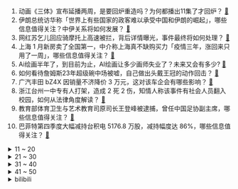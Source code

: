 1. 动画《三体》宣布延播两周，是要回炉重造吗？为何都播出11集了才回炉？ [:link:](https://www.zhihu.com/question/584390551)
2. 伊朗总统访华称「世界上有些国家的政客难以承受中国和伊朗的崛起」，哪些信息值得关注？中伊关系将如何发展？ [:link:](https://www.zhihu.com/question/584287760)
3. 网红苏乞儿回应骑摩托上高速被拦，背后详情曝光，事件最终将如何处理？ [:link:](https://www.zhihu.com/question/584141428)
4. 上海 1 月新房卖了全国第一，中介称上海真不缺购买力「疫情三年，涨回来只用了一周」，哪些信息值得关注？ [:link:](https://www.zhihu.com/question/584389911)
5. Ai绘画半年了，到目前为止，AI绘画让多少画师失业了？未来又会有多少? [:link:](https://www.zhihu.com/question/583294094)
6. 如何看待詹姆斯23年超级碗中场被嘘，自己做出头戴王冠的动作回击？ [:link:](https://www.zhihu.com/question/583798700)
7. 广汽丰田 bZ4X 因销量不济降价 3 万元，这对该车企会有哪些影响？ [:link:](https://www.zhihu.com/question/583764692)
8. 浙江台州一中专有人打架，造成 2 死 2 伤，知情人称该事件有社会人员翻入校园，如何从法律角度解读？ [:link:](https://www.zhihu.com/question/584362764)
9. 教育部体育卫生与艺术教育司原司长王登峰被逮捕，曾任中国足协副主席，哪些信息值得关注？ [:link:](https://www.zhihu.com/question/584411354)
10. 巴菲特第四季度大幅减持台积电 5176.8 万股，减持幅度达 86%，哪些信息值得关注？ [:link:](https://www.zhihu.com/question/584150800)
<details>
<summary>11 ~ 20</summary>

11. 为什么俄军使用二战火炮? [:link:](https://www.zhihu.com/question/583900983)
12. 如何评价电影《蚁人与黄蜂女：量子狂潮》？ [:link:](https://www.zhihu.com/question/578258358)
13. 为什么我感觉在游戏中跑酷失败或者因各种陷阱死亡比被怪打死挫败感强很多？ [:link:](https://www.zhihu.com/question/577928192)
14. 为什么看了很多心理学书籍，还是摆脱不了原生家庭的影响？ [:link:](https://www.zhihu.com/question/582728264)
15. 2 月 16 日 A 股三大指数集体跳水翻绿，两市超 4500 股下跌，发生了什么？哪些信息值得关注？ [:link:](https://www.zhihu.com/question/584387063)
16. 都说一个好的守门员顶半个球队，为什么没有守门员得到金球奖？ [:link:](https://www.zhihu.com/question/333599156)
17. 研究表明「经常不吃早餐胆固醇会高 33% 」，长期不吃早餐会带来哪些影响？如何看待「吃早餐」这件事？ [:link:](https://www.zhihu.com/question/583742935)
18. 《三体》中的杨冬既然知道了叶文洁的秘密，知道了智子锁死了地球科学，而不是物理学不存在，为什么还要自杀？ [:link:](https://www.zhihu.com/question/582546886)
19. 美记者再爆料「拜登因害怕，推迟了『北溪』爆破时间」，此爆料可信度如何？哪些因素或影响了拜登的最终决策？ [:link:](https://www.zhihu.com/question/584293236)
20. 常州一小学启用作业「9 点熔断机制」，超时就停做，如何看待这一举动？对于家长来说该怎么办？ [:link:](https://www.zhihu.com/question/584158615)
</details>
<details>
<summary>21 ~ 30</summary>

21. 上海人正在「排队出国」，近一个月受理中国公民出入境证件超 38 万证次创历史新高，该现象的原因有哪些？ [:link:](https://www.zhihu.com/question/584228995)
22. 《狂飙》中老默到底有没有杀程程？程程还活着吗？ [:link:](https://www.zhihu.com/question/580579038)
23. 在《天龙八部》中，同样是复国，同样是没有军队，为什么读者都在诟病慕容复，却没人嘲笑段延庆 ？ [:link:](https://www.zhihu.com/question/574627612)
24. 除了跑步还有什么其他的运动 0 成本？ [:link:](https://www.zhihu.com/question/582823183)
25. 有车后真正上路，为什么好多人都忘了驾校教的？ [:link:](https://www.zhihu.com/question/579648055)
26. 很努力却没有结果，是因为还不够努力吗？ [:link:](https://www.zhihu.com/question/582480721)
27. 对于健身来说水煮鸡胸肉和煎鸡胸肉哪个好，差别大吗？ [:link:](https://www.zhihu.com/question/581452968)
28. 2023 LPL 春季赛 RNG 2:0 惊险击败 FPX，如何评价这场比赛？ [:link:](https://www.zhihu.com/question/584399893)
29. 为什么早读要站着读? [:link:](https://www.zhihu.com/question/581318554)
30. 上职高很丢脸吗？ [:link:](https://www.zhihu.com/question/583151055)
</details>
<details>
<summary>31 ~ 40</summary>

31. 电动车电量剩余多少时就要加电补能？ [:link:](https://www.zhihu.com/question/581522408)
32. 如果卧推力竭推不上去怎么办，该如何自救？ [:link:](https://www.zhihu.com/question/583699574)
33. 漫威《蚁人 3》M 站仅 50 分，烂番茄跌至 54%，你会到电影院去看吗？ [:link:](https://www.zhihu.com/question/584144761)
34. 为什么现在很多人喜欢养猫? [:link:](https://www.zhihu.com/question/582517429)
35. 教育孩子，有时候控制不了脾气，事后又后悔，大家有这种情况吗？ [:link:](https://www.zhihu.com/question/583966185)
36. 国内有哪些很厉害但我们不知道的代工品牌？ [:link:](https://www.zhihu.com/question/389816721)
37. 为什么云南美食很难出圈？ [:link:](https://www.zhihu.com/question/582787636)
38. 中小学生适合买怎样的手机? [:link:](https://www.zhihu.com/question/398532623)
39. 8岁小朋友提问：“为什么故事里主角大部分都不是老人”？ [:link:](https://www.zhihu.com/question/553073398)
40. 电视剧《三体》有哪些部分是因过于忠实原著而造成改编失败的？ [:link:](https://www.zhihu.com/question/583129365)
</details>
<details>
<summary>41 ~ 50</summary>

41. 人这一辈子拼命赚钱是为了什么？ [:link:](https://www.zhihu.com/question/583351604)
42. 你是在哪一刻突然觉得自己真的人到中年了？ [:link:](https://www.zhihu.com/question/576527677)
43. 如果未来科技停滞了，会怎样? [:link:](https://www.zhihu.com/question/583786974)
44. 足球场上有哪些防守毫无失误的进球？ [:link:](https://www.zhihu.com/question/367315659)
45. 《火影忍者》鼬佐之战中，鼬是如何放水的呢？ [:link:](https://www.zhihu.com/question/304241716)
46. 如果让你在 iPad 后面激光镌刻一行文字，你会写些什么？ [:link:](https://www.zhihu.com/question/22300509)
47. 买了车你为停车位烦恼过吗？ [:link:](https://www.zhihu.com/question/583706111)
48. 如果重新来过，你会好好读书吗？ [:link:](https://www.zhihu.com/question/584417854)
49. 四部门发文表示，「中小学校、幼儿园原则上校内不设小卖部与超市」，将带来哪些影响？ [:link:](https://www.zhihu.com/question/584179095)
50. 《三体》小说中的自解译系统在现实中存在吗？实现原理是什么？ [:link:](https://www.zhihu.com/question/28904782)
</details><details>
<summary>bilibili</summary>

1. 哈喽哈喽！B站的同学们，我来啦！~ [:link:](//www.bilibili.com/video/BV1Vv4y1x78x)
2. 喵星人：我所谓，我会出丑！ [:link:](//www.bilibili.com/video/BV1se4y1w7yR)
3. 这是不是过年时候的你？ [:link:](//www.bilibili.com/video/BV17j411N7gL)
4. 为了不让器官受损，男人选择用水母自杀，成功救活了7个人 [:link:](//www.bilibili.com/video/BV1T84y1p7Yi)
5. 或许这就是年轻人不谈恋爱的原因吧 [:link:](//www.bilibili.com/video/BV11x4y1V75d)
6. "只有这样，才知道你比的是厨师比赛" [:link:](//www.bilibili.com/video/BV1kx4y1V78T)
7. 今天俺家狗结婚！ [:link:](//www.bilibili.com/video/BV1Wx4y1V723)
8. 《铁路沿线》：9岁就出来要饭，23年前的中国“丐帮”令人唏嘘！ [:link:](//www.bilibili.com/video/BV1DY411i7we)
9. 流浪大肠计划 [:link:](//www.bilibili.com/video/BV1S8411T7Wj)
10. 【淮秀帮】假如《狂飙》玩狼人杀！ [:link:](//www.bilibili.com/video/BV1sM4y1S74D)
<details>
<summary>11 ~ 20</summary>

11. 我服了啊 [:link:](//www.bilibili.com/video/BV1Zv4y1s7PH)
12. 他在世上编织美丽，而我恰巧记录下此刻… [:link:](//www.bilibili.com/video/BV1NM411n7bz)
13. 到底什么是专家？“诸君，且听龙吟” [:link:](//www.bilibili.com/video/BV1d24y1W7CD)
14. 挑战全网最土的“公主下午茶”，羞辱了多少爱装腔作势的人 [:link:](//www.bilibili.com/video/BV1Ps4y1a7tM)
15. 用《狂飙》的方式打开熊出没！ [:link:](//www.bilibili.com/video/BV1PA411z7jd)
16. 我永远相信，我是这个世界上独一无二的小美女 [:link:](//www.bilibili.com/video/BV1xM411n7JW)
17. 《崩坏3》过场动画——「跨越」 [:link:](//www.bilibili.com/video/BV1784y1p7vM)
18. 情人节的情侣，真该死啊！ [:link:](//www.bilibili.com/video/BV1YY411i7AM)
19. 同学们大家好，我是演员李健，我来B站了！ [:link:](//www.bilibili.com/video/BV1854y1P7bV)
20. 如果养猫不用来玩，那将毫无意义 [:link:](//www.bilibili.com/video/BV1kR4y1B7VE)
</details>
<details>
<summary>21 ~ 30</summary>

21. “几十年前的台词，现在听起来依旧讽刺呢” [:link:](//www.bilibili.com/video/BV1QM411n74H)
22. 这...这是我能看的吗？ [:link:](//www.bilibili.com/video/BV1BM411P7pF)
23. 一个纪录片导演的千里求证和寻衅 [:link:](//www.bilibili.com/video/BV1Sj411T7Dt)
24. 本来还挺喜欢玩王者荣耀的…… [:link:](//www.bilibili.com/video/BV1KM411n7DN)
25. 别人在家秀恩爱，你俩在家打快板 [:link:](//www.bilibili.com/video/BV1tG4y1K7r4)
26. 肯德基：你故意的? [:link:](//www.bilibili.com/video/BV1fY411e7N1)
27. 《 天 价 水 果 》第三期 [:link:](//www.bilibili.com/video/BV1M24y1p7DG)
28. “他只是想混口饭吃”？别再洗白吸毒明星了！ [:link:](//www.bilibili.com/video/BV1f54y1N7mj)
29. 请各位少侠就近找一根棍子 [:link:](//www.bilibili.com/video/BV1G24y1s795)
30. 谢霆锋888元的“锋味盆菜”凭啥这么贵！？？ [:link:](//www.bilibili.com/video/BV1D54y1A7NQ)
</details>
<details>
<summary>31 ~ 40</summary>

31. 未被删减的《木乃伊》到底讲了什么故事？童年阴影《木乃伊》深度讲解 [:link:](//www.bilibili.com/video/BV1Rx4y1V7Xz)
32. 三年没回德国，给父母惊喜结果爸爸不认识我了！？ [:link:](//www.bilibili.com/video/BV1724y1s7qx)
33. 踢飞那些混蛋吧！海贼王“叛逆少女”燃炸全场~ [:link:](//www.bilibili.com/video/BV1y14y1c7vi)
34. 挑战给店家出题：我要吃“海里最厉害的东西”，没想到上了个皇帝蟹！！！【不点单挑战7】 [:link:](//www.bilibili.com/video/BV1js4y1a7JH)
35. 当你把台球练到极致的时候 [:link:](//www.bilibili.com/video/BV1fY411i7Nf)
36. 情人节，我在约会途中摔了个大跤… [:link:](//www.bilibili.com/video/BV1PG4y1P7Zb)
37. 骑行去漠河，今天在停业景区露营，流浪生活虽苦但自由的感觉真好 [:link:](//www.bilibili.com/video/BV1KT411D7o7)
38. 京 海 中 年 男 子 趴 [:link:](//www.bilibili.com/video/BV1tA411z7tr)
39. 【花小烙】古人是如何对付老鼠的？ [:link:](//www.bilibili.com/video/BV1yv4y1s7mq)
40. 雪王来澳洲真不是来做慈善的！？ [:link:](//www.bilibili.com/video/BV1PT411D7n4)
</details>
<details>
<summary>41 ~ 50</summary>

41. 变形金刚3无限月读【离谱配音】 [:link:](//www.bilibili.com/video/BV1MG4y1K7gj)
42. 回来忘了撸猫，结果猫先急了 [:link:](//www.bilibili.com/video/BV1oT411Q7LG)
43. 美国火车事故放出大量毒物，会不会传到我国？ [:link:](//www.bilibili.com/video/BV1X8411T7KJ)
44. 俄罗斯重大危机！精德沙皇上位记！《叶卡捷琳娜》P5 [:link:](//www.bilibili.com/video/BV1bv4y1x7QJ)
45. 王老菊教你骨裂剑法 [:link:](//www.bilibili.com/video/BV1sA411z7nS)
46. “这就是吸毒艺人不能复出的理由！” [:link:](//www.bilibili.com/video/BV1hG4y1K7PZ)
47. 《阳光开朗杨玉环》完整版 [:link:](//www.bilibili.com/video/BV18y4y1f7WT)
48. 【鉴定热门】200公里外装了氯乙烯的火车脱轨了我要不要润呢？这香甜的生化空气能不能吸？ [:link:](//www.bilibili.com/video/BV1D14y1c7xA)
49. 九道下班超省事一锅出料理3.0版，吃饭还是懒点的好 [:link:](//www.bilibili.com/video/BV1yo4y1v7m1)
50. 【纪录片】《扯淡地球史》，看一次笑一次的下饭神片 [:link:](//www.bilibili.com/video/BV1mT411Q77s)
</details>
<details>
<summary>51 ~ 60</summary>

51. 胡桃单曲《嗷》3.0 [:link:](//www.bilibili.com/video/BV1GT411D72s)
52. 狗头吧的期末小测试！！！ [:link:](//www.bilibili.com/video/BV1x8411M7FV)
53. 过情人节 我的世界永恒的MC生存 二周目EP17 [:link:](//www.bilibili.com/video/BV12j411N7AD)
54. 【D.N.A音乐联盟】「Cypher」MV [:link:](//www.bilibili.com/video/BV1Gv4y1x7Qt)
55. 爱如火💞...好像哪里不对劲？⚠️ [:link:](//www.bilibili.com/video/BV1aD4y1w7S2)
56. 【狂飙番外】平行时空：我只想给京海人完整的一生 [:link:](//www.bilibili.com/video/BV1Do4y1v7Hc)
57. 【春分】DC-1至DC-8突袭 摆完挂机 简单好抄 [:link:](//www.bilibili.com/video/BV1384y1p7SN)
58. 我发现我老公每周都会PC，帮我看看我处理这件事的做法对吗？ [:link:](//www.bilibili.com/video/BV1EM411P7Yt)
59. 【1984】18000字 深度解析 世界名著《1984》为何它会被称“禁书”？它到底恐怖在哪里？ [:link:](//www.bilibili.com/video/BV11Y411i76T)
60. 全新监管者·守夜人故事视频爆料——“没关系，秘密会被永远埋葬。” [:link:](//www.bilibili.com/video/BV1dM4y1U7kd)
</details>
<details>
<summary>61 ~ 70</summary>

61. 太 不 懂 事 了 [:link:](//www.bilibili.com/video/BV1xY411e75g)
62. 【再溜亿遍】挖！挖！挖蛤蜊！哇噻又挖了一个蛤蜊！ [:link:](//www.bilibili.com/video/BV1yM411n7q5)
63. 百年老店保留食物原本的味道 [:link:](//www.bilibili.com/video/BV1EM411P7DU)
64. 听说糖水猪脑很好吃，尝逝一下。。。 [:link:](//www.bilibili.com/video/BV1Hj411N721)
65. 【大家测】实测8999元嘎子手机飞利浦旗 舰S706内置华为HMS？（上篇）原神测试 [:link:](//www.bilibili.com/video/BV18y4y1f7Jm)
66. “我觉得他在占便宜”好人被枪指着，已经是常态 [:link:](//www.bilibili.com/video/BV1dM411Y7Uj)
67. 夏洛特：马超情人节快乐呀！ [:link:](//www.bilibili.com/video/BV1K14y1w7cw)
68. 发型到底能不能拯救一个人？ [:link:](//www.bilibili.com/video/BV14s4y1a7bK)
69. 【星际老男孩】2023年2月13日 IEM卡托维兹2023世界总决赛 Oliveira夺冠复盘 [:link:](//www.bilibili.com/video/BV1hs4y1a7fj)
70. 在菜市场开个档口卖鱼赚钱吗？我接手一家二十年的店铺告诉你！ [:link:](//www.bilibili.com/video/BV19R4y1i7A5)
</details>
<details>
<summary>71 ~ 80</summary>

71. 制作史上最强回旋镖，成品厚实、回旋半径大，折法还十分简单；只要竖着扔出去就能实现100%回旋到你身边！ [:link:](//www.bilibili.com/video/BV1t84y1p7Aj)
72. 【原神动画 | 魈荧】强扭的魈宝必甜！ [:link:](//www.bilibili.com/video/BV1kD4y1P7nC)
73. 【半佛】为何塔吊下总有冰红茶？ [:link:](//www.bilibili.com/video/BV1CM4y1S7Su)
74. 我们翻车啦？！以及一些小感悟 [:link:](//www.bilibili.com/video/BV1Dv4y1x7fX)
75. 300万粉丝了，发个视频吧。真诚感谢各位B站粉丝的厚爱！ [:link:](//www.bilibili.com/video/BV1KM411P7V6)
76. 猫：我讨厌没有边界感的人！ [:link:](//www.bilibili.com/video/BV1PG4y1P7Ny)
77. 南方人第一次吃回民饭馆!黏糊糊的扒肉太香了! [:link:](//www.bilibili.com/video/BV1ev4y1s7u9)
78. 只有我上班这么惊心动魄么！ [:link:](//www.bilibili.com/video/BV1Z84y1H75d)
79. 装超跑发动机！地球最强农用车？ [:link:](//www.bilibili.com/video/BV1vM4y1S7H1)
80. 那菈裘也和那菈吸管的愉快发电经历 [:link:](//www.bilibili.com/video/BV1S54y1A7Ew)
</details>
<details>
<summary>81 ~ 90</summary>

81. 来看火影全区第一战力！ [:link:](//www.bilibili.com/video/BV1354y1K7Kq)
82. 给你买钢琴是让你这样玩的吗？ [:link:](//www.bilibili.com/video/BV1Q54y1A756)
83. 纯 狱 小 技 巧 [:link:](//www.bilibili.com/video/BV1Po4y1i7Nn)
84. 光头强：“你知道S1的故事吗？” [:link:](//www.bilibili.com/video/BV1K8411M71q)
85. DIY折叠桌 [:link:](//www.bilibili.com/video/BV1mM411P7K9)
86. 一片玻璃就能拍出电影感？！动辄上千元的相机滤镜有啥用？ [:link:](//www.bilibili.com/video/BV1PA411z7CJ)
87. 《明日方舟》EP - 春岚 [:link:](//www.bilibili.com/video/BV1Dv4y1s724)
88. 爱莉希雅陪你过情人节真是抱歉❤️ [:link:](//www.bilibili.com/video/BV1JM411P7Fz)
89. 【水果猎人】网络热门水果鉴定36 [:link:](//www.bilibili.com/video/BV1E24y1s7tk)
90. 填写信息，一下蒙了，啥也想不起来了！ [:link:](//www.bilibili.com/video/BV1dT411S7Z9)
</details>
<details>
<summary>91 ~ 100</summary>

91. 《原神》历时两个月的最终成品！荧妹手书·愿你在彼岸也能看见这故乡的花朵 [:link:](//www.bilibili.com/video/BV1uj411N7cp)
92. 客官不可以【双女声】 [:link:](//www.bilibili.com/video/BV1w54y1P75M)
93. 去蛋糕店一不小心就买到了植物奶油！用植物奶油充当动物奶油，以次充好。以后买蛋糕一定要小心！ [:link:](//www.bilibili.com/video/BV1NM4y1S7rT)
94. 猫德学院的上班狗 [:link:](//www.bilibili.com/video/BV1Go4y1i7wA)
95. 谢谢两位同学的宝贵建议… [:link:](//www.bilibili.com/video/BV1fy4y1f7rh)
96. 狗哥：情人节得有点情人的样子 [:link:](//www.bilibili.com/video/BV1xA411z7hM)
97. 摔跤，也要优雅 [:link:](//www.bilibili.com/video/BV1vA411U79X)
98. 成年人的崩溃 往往只在一瞬间（句号） [:link:](//www.bilibili.com/video/BV16A411m7j7)
99. 只花了799！老房变智能！ [:link:](//www.bilibili.com/video/BV14s4y1a7tt)
100. 刘慈欣89年写成却从未出版的科幻小说《中国2185》p1——序章-最高执政官 [:link:](//www.bilibili.com/video/BV1ZM411P7o5)
</details></details>